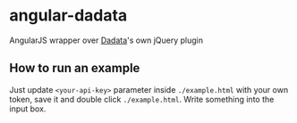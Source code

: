 angular-dadata
==============

AngularJS wrapper over [Dadata](https://dadata.ru/suggestions/)'s own jQuery plugin

## How to run an example

Just update `<your-api-key>` parameter inside `./example.html` with your own token, save it and double click `./example.html`. Write something into the input box.
